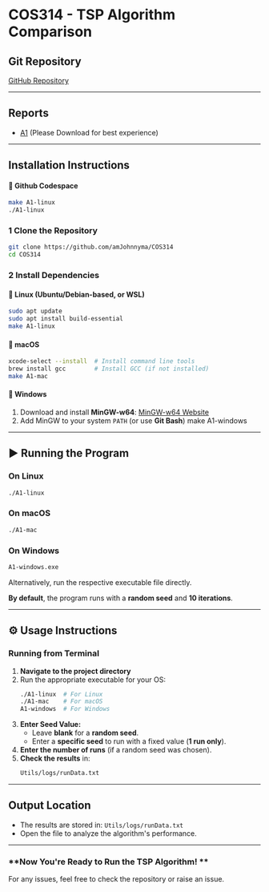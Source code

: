 # COS314 - TSP Algorithm Comparison

## Git Repository
[GitHub Repository](https://github.com/amJohnnyma/COS314)

---

## Reports
- [A1](https://github.com/amJohnnyma/COS314/blob/main/COS314A1.pdf) (Please Download for best experience)

---

## Installation Instructions

#### 🔹 **Github Codespace**
```sh
make A1-linux
./A1-linux
```

### 1 Clone the Repository
```sh
git clone https://github.com/amJohnnyma/COS314
cd COS314
```

### 2 Install Dependencies

#### 🔹 **Linux (Ubuntu/Debian-based, or WSL)**
```sh
sudo apt update
sudo apt install build-essential
make A1-linux
```

#### 🔹 **macOS**
```sh
xcode-select --install  # Install command line tools
brew install gcc        # Install GCC (if not installed)
make A1-mac
```

#### 🔹 **Windows**
1. Download and install **MinGW-w64**: [MinGW-w64 Website](https://www.mingw-w64.org/)
2. Add MinGW to your system `PATH` (or use **Git Bash**)
make A1-windows

---

## ▶ Running the Program

### **On Linux**
```sh
./A1-linux
```

### **On macOS**
```sh
./A1-mac
```

### **On Windows**
```sh
A1-windows.exe
```

Alternatively, run the respective executable file directly.

**By default**, the program runs with a **random seed** and **10 iterations**.

---

## ⚙ Usage Instructions

### **Running from Terminal**
1. **Navigate to the project directory**
2. Run the appropriate executable for your OS:
   ```sh
   ./A1-linux  # For Linux
   ./A1-mac    # For macOS
   A1-windows  # For Windows
   ```
3. **Enter Seed Value:**
   - Leave **blank** for a **random seed**.
   - Enter a **specific seed** to run with a fixed value (**1 run only**).
4. **Enter the number of runs** (if a random seed was chosen).
5. **Check the results** in:
   ```sh
   Utils/logs/runData.txt
   ```

---

## Output Location
- The results are stored in: `Utils/logs/runData.txt`
- Open the file to analyze the algorithm's performance.

---

### **Now You're Ready to Run the TSP Algorithm! **

For any issues, feel free to check the repository or raise an issue. 

